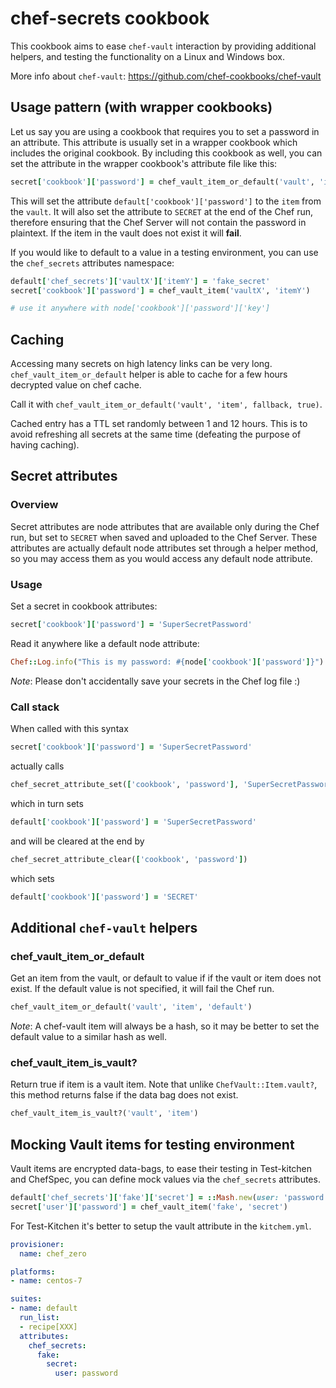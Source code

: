 # chef-secrets cookbook

This cookbook aims to ease `chef-vault` interaction by providing additional helpers, and testing the functionality on a Linux and Windows box.

More info about `chef-vault`: https://github.com/chef-cookbooks/chef-vault

## Usage pattern (with wrapper cookbooks)

Let us say you are using a cookbook that requires you to set a password in an attribute. This attribute is usually set in a wrapper cookbook which includes the original cookbook. By including this cookbook as well, you can set the attribute in the wrapper cookbook's attribute file like this:

```ruby
secret['cookbook']['password'] = chef_vault_item_or_default('vault', 'item')
```

This will set the attribute `default['cookbook']['password']` to the `item` from the `vault`. It will also set the attribute to `SECRET` at the end of the Chef run, therefore ensuring that the Chef Server will not contain the password in plaintext. If the item in the vault does not exist it will **fail**.

If you would like to default to a value in a testing environment, you can use the `chef_secrets` attributes namespace:

```ruby
default['chef_secrets']['vaultX']['itemY'] = 'fake_secret'
secret['cookbook']['password'] = chef_vault_item('vaultX', 'itemY')

# use it anywhere with node['cookbook']['password']['key']
```

## Caching

Accessing many secrets on high latency links can be very long.
`chef_vault_item_or_default` helper is able to cache for a few hours decrypted value on chef cache.

Call it with `chef_vault_item_or_default('vault', 'item', fallback, true)`.

Cached entry has a TTL set randomly between 1 and 12 hours. This is to avoid refreshing all secrets at the same time (defeating the purpose of having caching).


## Secret attributes

### Overview

Secret attributes are node attributes that are available only during the Chef run, but set to `SECRET` when saved and uploaded to the Chef Server. These attributes are actually default node attributes set through a helper method, so you may access them as you would access any default node attribute.

### Usage
Set a secret in cookbook attributes:

```ruby
secret['cookbook']['password'] = 'SuperSecretPassword'
```

Read it anywhere like a default node attribute:

```ruby
Chef::Log.info("This is my password: #{node['cookbook']['password']}")
```
_Note_: Please don't accidentally save your secrets in the Chef log file :)

### Call stack
When called with this syntax

```ruby
secret['cookbook']['password'] = 'SuperSecretPassword'
```

actually calls

```ruby
chef_secret_attribute_set(['cookbook', 'password'], 'SuperSecretPassword')
```

which in turn sets

```ruby
default['cookbook']['password'] = 'SuperSecretPassword'
```

and will be cleared at the end by

```ruby
chef_secret_attribute_clear(['cookbook', 'password'])
```

which sets

```ruby
default['cookbook']['password'] = 'SECRET'
```

## Additional `chef-vault` helpers

### chef_vault_item_or_default
Get an item from the vault, or default to value if if the vault or item does not exist. If the default value is not specified, it will fail the Chef run.

```ruby
chef_vault_item_or_default('vault', 'item', 'default') 
```

_Note_: A chef-vault item will always be a hash, so it may be better to set the default value to a similar hash as well.

### chef_vault_item_is_vault?
Return true if item is a vault item. Note that unlike `ChefVault::Item.vault?`, this method returns false if the data bag does not exist.

```ruby
chef_vault_item_is_vault?('vault', 'item')
```

## Mocking Vault items for testing environment

Vault items are encrypted data-bags, to ease their testing in Test-kitchen and ChefSpec, you can define mock values via the `chef_secrets` attributes.

```ruby
default['chef_secrets']['fake']['secret'] = ::Mash.new(user: 'password')
secret['user']['password'] = chef_vault_item('fake', 'secret')
```

For Test-Kitchen it's better to setup the vault attribute in the `kitchem.yml`.

```yaml
provisioner:
  name: chef_zero

platforms:
- name: centos-7

suites:
- name: default
  run_list:
  - recipe[XXX]
  attributes:
    chef_secrets:
      fake:
        secret:
          user: password
```
